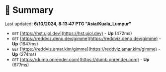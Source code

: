 # 📖 Summary
Last updated: **6/10/2024, 8:13:47 PTG "Asia/Kuala_Lumpur"**

- `GET` [https://hst.ujol.dev](https://hst.ujol.dev) - **Up** (472ms)
- `GET` [https://reddviz.deno.dev/gimme](https://reddviz.deno.dev/gimme) - **Up** (1647ms)
- `GET` [https://reddviz.amar.kim/gimme](https://reddviz.amar.kim/gimme) - **Up** (274ms)
- `GET` [https://dumb.onrender.com](https://dumb.onrender.com) - **Up** (677ms)
